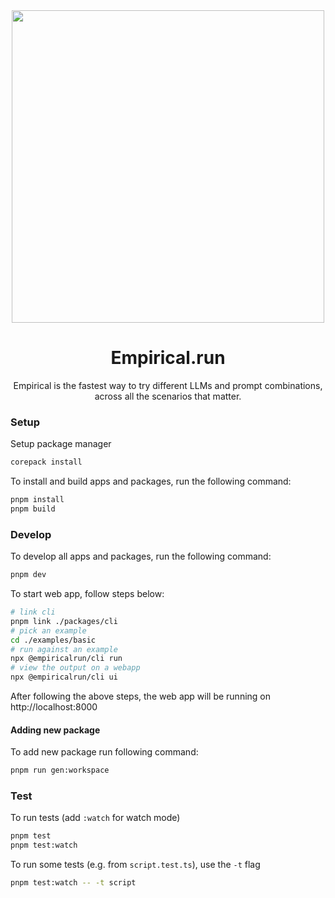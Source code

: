 <div align="center">
<img src="https://www.empirical.run/images/og/default_og_image.png" width="500">

# Empirical.run
<!-- section for badges -->
Empirical is the fastest way to try different LLMs and prompt combinations, across all the scenarios that matter.
</div>

### Setup

Setup package manager
```sh
corepack install
```

To install and build apps and packages, run the following command:
```sh
pnpm install
pnpm build
```

### Develop

To develop all apps and packages, run the following command:

```sh
pnpm dev
```
To start web app, follow steps below:
```sh
# link cli 
pnpm link ./packages/cli
# pick an example
cd ./examples/basic
# run against an example
npx @empiricalrun/cli run
# view the output on a webapp
npx @empiricalrun/cli ui
```
After following the above steps, the web app will be running on http://localhost:8000

#### Adding new package
To add new package run following command:

```sh
pnpm run gen:workspace
```

### Test

To run tests (add `:watch` for watch mode)

```sh
pnpm test
pnpm test:watch
```

To run some tests (e.g. from `script.test.ts`), use the `-t` flag

```sh
pnpm test:watch -- -t script
```
